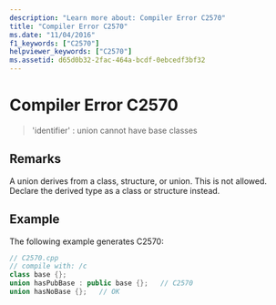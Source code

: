 ```yaml
---
description: "Learn more about: Compiler Error C2570"
title: "Compiler Error C2570"
ms.date: "11/04/2016"
f1_keywords: ["C2570"]
helpviewer_keywords: ["C2570"]
ms.assetid: d65d0b32-2fac-464a-bcdf-0ebcedf3bf32
---
```

# Compiler Error C2570

> 'identifier' : union cannot have base classes

## Remarks

A union derives from a class, structure, or union. This is not allowed. Declare the derived type as a class or structure instead.

## Example

The following example generates C2570:

```cpp
// C2570.cpp
// compile with: /c
class base {};
union hasPubBase : public base {};   // C2570
union hasNoBase {};   // OK
```
